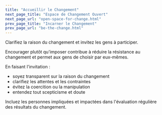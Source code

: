 ```yaml
---
title: "Accueillir le Changement"
next_page_title: "Espace de Changement Ouvert"
next_page_url: "open-space-for-change.html"
prev_page_title: "Incarner le Changement"
prev_page_url: "be-the-change.html"
---
```



<div class="card summary"><div class="card-body">Clarifiez la raison du changement et invitez les gens à participer.
</div></div>

Encourager plutôt qu'imposer contribue à réduire la résistance au changement et permet aux gens de choisir par eux-mêmes.

En faisant l'invitation :

- soyez transparent sur la raison du changement
- clarifiez les attentes et les contraintes
- évitez la coercition ou la manipulation
- entendez tout scepticisme et doute

Incluez les personnes impliquées et impactées dans l'évaluation régulière des résultats du changement.